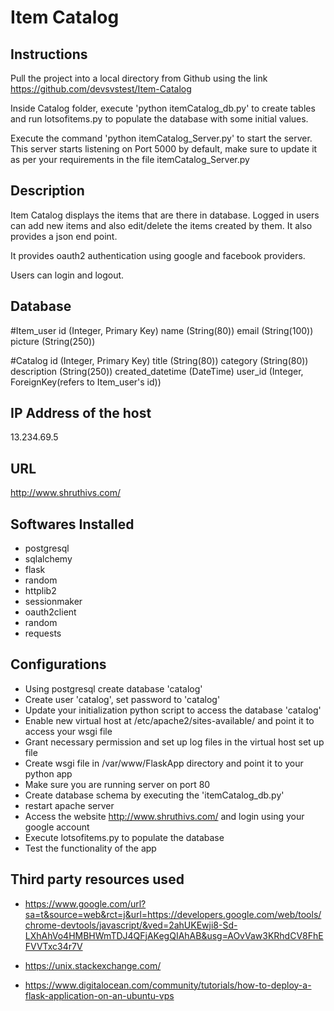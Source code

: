 Item Catalog
==============


Instructions
-------------


Pull the project into a local directory from Github using the
link https://github.com/devsvstest/Item-Catalog

Inside Catalog folder, execute 'python itemCatalog_db.py' to create tables 
and run lotsofitems.py to populate the database with some initial values.

Execute the command 'python itemCatalog_Server.py' to start the server. 
This server starts listening on Port 5000 by default, make sure to update it 
as per your requirements in the file itemCatalog_Server.py


Description
-------------


Item Catalog displays the items that are there in database.
Logged in users can add new items and also edit/delete the items created by them.
It also provides a json end point. 

It provides oauth2 authentication using google and facebook providers.

Users can login and logout.


Database
----------


#Item_user
    id (Integer, Primary Key)
    name (String(80))
    email (String(100))
    picture (String(250))

#Catalog
    id (Integer, Primary Key)
    title (String(80))
    category (String(80))
    description (String(250))
    created_datetime (DateTime)
    user_id (Integer, ForeignKey(refers to Item_user's id))


IP Address of the host
-----------------------


13.234.69.5


URL
----


http://www.shruthivs.com/


Softwares Installed
----------------------


* postgresql
* sqlalchemy
* flask
* random
* httplib2
* sessionmaker
* oauth2client
* random
* requests


Configurations
-----------------


* Using postgresql create database 'catalog'
* Create user 'catalog', set password to 'catalog'
* Update your initialization python script to access the database 'catalog'
* Enable new virtual host  at /etc/apache2/sites-available/ and point it to access your wsgi file
* Grant necessary permission and set up log files in the virtual host set up file
* Create wsgi file in /var/www/FlaskApp directory and point it to your python app
* Make sure you are running server on port 80
* Create database schema by executing the 'itemCatalog_db.py'
* restart apache server 
* Access the website http://www.shruthivs.com/ and login using your google account
* Execute lotsofitems.py to populate the database
* Test the functionality of the app


Third party resources used
---------------------------


* https://www.google.com/url?sa=t&source=web&rct=j&url=https://developers.google.com/web/tools/chrome-devtools/javascript/&ved=2ahUKEwji8-Sd-LXhAhVo4HMBHWmTDJ4QFjAKegQIAhAB&usg=AOvVaw3KRhdCV8FhEFVVTxc34r7V

* https://unix.stackexchange.com/

* https://www.digitalocean.com/community/tutorials/how-to-deploy-a-flask-application-on-an-ubuntu-vps

